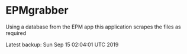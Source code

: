# EPMgrabber
Using a database from the EPM app this application scrapes the files as required


Latest backup: Sun Sep 15 02:04:01 UTC 2019
